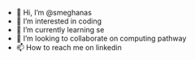 - 👋 Hi, I’m @smeghanas
- 👀 I’m interested in coding
- 🌱 I’m currently learning se
- 💞️ I’m looking to collaborate on computing pathway
- 📫 How to reach me on linkedin

<!---
smeghanas/smeghanas is a ✨ special ✨ repository because its `README.md` (this file) appears on your GitHub profile.
You can click the Preview link to take a look at your changes.
--->
